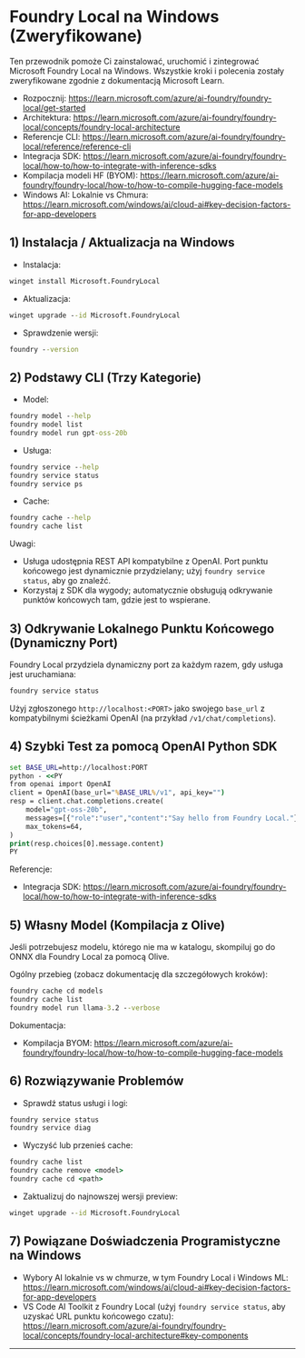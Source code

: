<!--
CO_OP_TRANSLATOR_METADATA:
{
  "original_hash": "070a706937c5ac9feb45693b8c572d25",
  "translation_date": "2025-09-22T13:41:46+00:00",
  "source_file": "Module07/foundrylocal.md",
  "language_code": "pl"
}
-->
# Foundry Local na Windows (Zweryfikowane)

Ten przewodnik pomoże Ci zainstalować, uruchomić i zintegrować Microsoft Foundry Local na Windows. Wszystkie kroki i polecenia zostały zweryfikowane zgodnie z dokumentacją Microsoft Learn.

- Rozpocznij: https://learn.microsoft.com/azure/ai-foundry/foundry-local/get-started
- Architektura: https://learn.microsoft.com/azure/ai-foundry/foundry-local/concepts/foundry-local-architecture
- Referencje CLI: https://learn.microsoft.com/azure/ai-foundry/foundry-local/reference/reference-cli
- Integracja SDK: https://learn.microsoft.com/azure/ai-foundry/foundry-local/how-to/how-to-integrate-with-inference-sdks
- Kompilacja modeli HF (BYOM): https://learn.microsoft.com/azure/ai-foundry/foundry-local/how-to/how-to-compile-hugging-face-models
- Windows AI: Lokalnie vs Chmura: https://learn.microsoft.com/windows/ai/cloud-ai#key-decision-factors-for-app-developers

## 1) Instalacja / Aktualizacja na Windows

- Instalacja:
```cmd
winget install Microsoft.FoundryLocal
```
- Aktualizacja:
```cmd
winget upgrade --id Microsoft.FoundryLocal
```
- Sprawdzenie wersji:
```cmd
foundry --version
```

## 2) Podstawy CLI (Trzy Kategorie)

- Model:
```cmd
foundry model --help
foundry model list
foundry model run gpt-oss-20b
```
- Usługa:
```cmd
foundry service --help
foundry service status
foundry service ps
```
- Cache:
```cmd
foundry cache --help
foundry cache list
```

Uwagi:
- Usługa udostępnia REST API kompatybilne z OpenAI. Port punktu końcowego jest dynamicznie przydzielany; użyj `foundry service status`, aby go znaleźć.
- Korzystaj z SDK dla wygody; automatycznie obsługują odkrywanie punktów końcowych tam, gdzie jest to wspierane.

## 3) Odkrywanie Lokalnego Punktu Końcowego (Dynamiczny Port)

Foundry Local przydziela dynamiczny port za każdym razem, gdy usługa jest uruchamiana:
```cmd
foundry service status
```
Użyj zgłoszonego `http://localhost:<PORT>` jako swojego `base_url` z kompatybilnymi ścieżkami OpenAI (na przykład `/v1/chat/completions`).

## 4) Szybki Test za pomocą OpenAI Python SDK

```cmd
set BASE_URL=http://localhost:PORT
python - <<PY
from openai import OpenAI
client = OpenAI(base_url="%BASE_URL%/v1", api_key="")
resp = client.chat.completions.create(
    model="gpt-oss-20b",
    messages=[{"role":"user","content":"Say hello from Foundry Local."}],
    max_tokens=64,
)
print(resp.choices[0].message.content)
PY
```
Referencje:
- Integracja SDK: https://learn.microsoft.com/azure/ai-foundry/foundry-local/how-to/how-to-integrate-with-inference-sdks

## 5) Własny Model (Kompilacja z Olive)

Jeśli potrzebujesz modelu, którego nie ma w katalogu, skompiluj go do ONNX dla Foundry Local za pomocą Olive.

Ogólny przebieg (zobacz dokumentację dla szczegółowych kroków):
```cmd
foundry cache cd models
foundry cache list
foundry model run llama-3.2 --verbose
```
Dokumentacja:
- Kompilacja BYOM: https://learn.microsoft.com/azure/ai-foundry/foundry-local/how-to/how-to-compile-hugging-face-models

## 6) Rozwiązywanie Problemów

- Sprawdź status usługi i logi:
```cmd
foundry service status
foundry service diag
```
- Wyczyść lub przenieś cache:
```cmd
foundry cache list
foundry cache remove <model>
foundry cache cd <path>
```
- Zaktualizuj do najnowszej wersji preview:
```cmd
winget upgrade --id Microsoft.FoundryLocal
```

## 7) Powiązane Doświadczenia Programistyczne na Windows

- Wybory AI lokalnie vs w chmurze, w tym Foundry Local i Windows ML:
  https://learn.microsoft.com/windows/ai/cloud-ai#key-decision-factors-for-app-developers
- VS Code AI Toolkit z Foundry Local (użyj `foundry service status`, aby uzyskać URL punktu końcowego czatu):
  https://learn.microsoft.com/azure/ai-foundry/foundry-local/concepts/foundry-local-architecture#key-components

---

